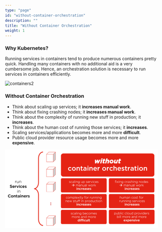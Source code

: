```yaml
---
type: "page"
id: "without-container-orchestration"
description: ""
title: "Without Container Orchestration"
weight: 1
---
```


### Why Kubernetes?

Running services in containers tend to produce numerous containers pretty quick. Handling many containers with no additional aid is a very cumbersome job. Hence, an orchestration solution is necessary to run services in containers efficiently.

![containers2](containers2.png)

### Without Container Orchestration

- Think about scaling up services; it **increases manual work**.
- Think about fixing crashing nodes; it **increases manual work**.
- Think about the complexity of running new stuff in production; it **increases**.
- Think about the human cost of running those services; it **increases**.
- Scaling services/applications becomes more and more **difficult**.
- Public cloud provider resource usage becomes more and more **expensive**.

![kubernetes](kubernetes.png)